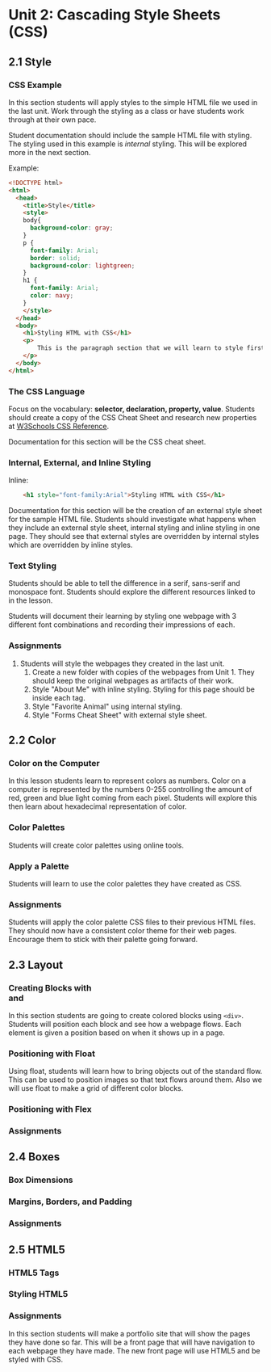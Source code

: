 # Unit 2: Cascading Style Sheets (CSS)

## 2.1 Style

### CSS Example
In this section students will apply styles to the simple HTML file we used in the last unit. Work through the styling as a class or have students work through at their own pace.

Student documentation should include the sample HTML file with styling. The styling used in this example is *internal* styling. This will be explored more in the next section. 

Example:
```html
<!DOCTYPE html>
<html>
  <head>
    <title>Style</title>
    <style>
    body{
      background-color: gray;
    }
    p {
      font-family: Arial;
      border: solid;
      background-color: lightgreen;
    }
    h1 {
      font-family: Arial;
      color: navy;
    }
    </style>
  </head>
  <body>
    <h1>Styling HTML with CSS</h1>
    <p>
        This is the paragraph section that we will learn to style first.
    </p>
  </body>
</html>
```

### The CSS Language
Focus on the vocabulary: **selector, declaration, property, value**.
Students should create a copy of the CSS Cheat Sheet and research new properties at [W3Schools CSS Reference](https://www.w3schools.com/cssref/default.asp).

Documentation for this section will be the CSS cheat sheet. 

### Internal, External, and Inline Styling
Inline:
```html
    <h1 style="font-family:Arial">Styling HTML with CSS</h1>
```

Documentation for this section will be the creation of an external style sheet for the sample HTML file. Students should investigate what happens when they include an external style sheet, internal styling and inline styling in one page. They should see that external styles are overridden by internal styles which are overridden by inline styles. 

### Text Styling
Students should be able to tell the difference in a serif, sans-serif and monospace font. Students should explore the different resources linked to in the lesson. 

Students will document their learning by styling one webpage with 3 different font combinations and recording their impressions of each. 

### Assignments
1. Students will style the webpages they created in the last unit. 
    1. Create a new folder with copies of the webpages from Unit 1. They should keep the original webpages as artifacts of their work.
    2. Style "About Me" with inline styling. Styling for this page should be inside each tag.
    3. Style "Favorite Animal" using internal styling.
    4. Style "Forms Cheat Sheet" with external style sheet.

## 2.2 Color
### Color on the Computer
In this lesson students learn to represent colors as numbers. Color on a computer is represented by the numbers 0-255 controlling the amount of red, green and blue light coming from each pixel. Students will explore this then learn about hexadecimal representation of color.
### Color Palettes
Students will create color palettes using online tools. 
### Apply a Palette
Students will learn to use the color palettes they have created as CSS.
### Assignments
Students will apply the color palette CSS files to their previous HTML files. They should now have a consistent color theme for their web pages. Encourage them to stick with their palette going forward.

## 2.3 Layout
### Creating Blocks with <div> and <span>
In this section students are going to create colored blocks using ```<div>```. Students will position each block and see how a webpage flows. Each element is given a position based on when it shows up in a page.  
### Positioning with Float
Using float, students will learn how to bring objects out of the standard flow. This can be used to position images so that text flows around them. Also we will use float to make a grid of different color blocks. 
### Positioning with Flex
### Assignments

## 2.4 Boxes
### Box Dimensions
### Margins, Borders, and Padding
### Assignments

## 2.5 HTML5
### HTML5 Tags
### Styling HTML5
### Assignments
In this section students will make a portfolio site that will show the pages they have done so far. This will be a front page that will have navigation to each webpage they have made. The new front page will use HTML5 and be styled with CSS.

